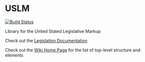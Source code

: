USLM
====

[![Build Status](https://travis-ci.org/opengovfoundation/USLM.svg?branch=master)](https://travis-ci.org/opengovfoundation/USLM)

Library for the United Stated Legislative Markup

Check out the [Legislation Documentation](LEGISLATION.md)

Check out the [Wiki Home Page](https://github.com/opengovfoundation/USLM/wiki) for the list of top-level structure and elements